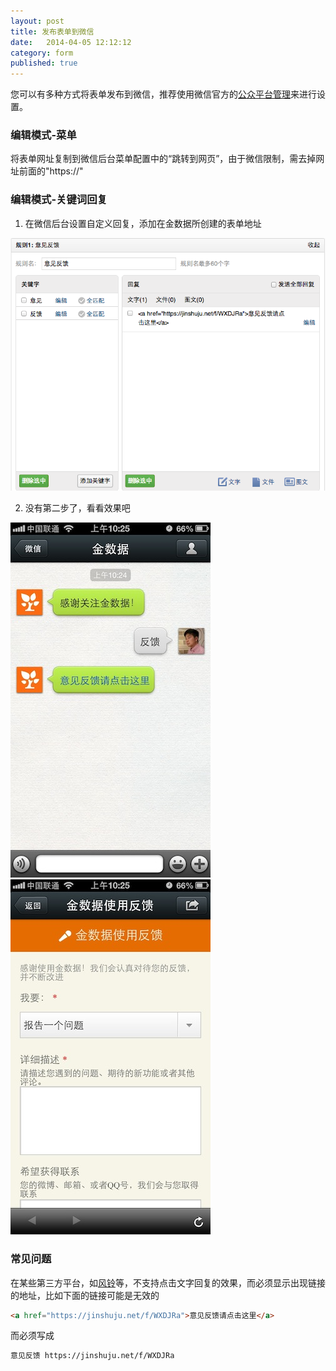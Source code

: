 ```yaml
---
layout: post
title: 发布表单到微信
date:   2014-04-05 12:12:12
category: form
published: true
---
```


您可以有多种方式将表单发布到微信，推荐使用微信官方的[公众平台管理](https://mp.weixin.qq.com/)来进行设置。

### 编辑模式-菜单
将表单网址复制到微信后台菜单配置中的“跳转到网页”，由于微信限制，需去掉网址前面的"https://"

### 编辑模式-关键词回复

1. 在微信后台设置自定义回复，添加在金数据所创建的表单地址

  ![](/images/weixin-edit.png)

2. 没有第二步了，看看效果吧

  ![](/images/weixin-result.jpg)![](/images/weixin-form.jpg)

### 常见问题
在某些第三方平台，如[风铃](http://fl.qq.com/)等，不支持点击文字回复的效果，而必须显示出现链接的地址，比如下面的链接可能是无效的

```html
<a href="https://jinshuju.net/f/WXDJRa">意见反馈请点击这里</a>
```
而必须写成

```html
意见反馈 https://jinshuju.net/f/WXDJRa
```